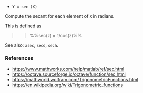 - `Y = sec (X)`

Compute the secant for each element of `X` in radians.

This is defined as

> > %%sec(z) = 1/cos(z)%%

See also: `asec`, `secd`, `sech`.

### References

- https://www.mathworks.com/help/matlab/ref/sec.html
- https://octave.sourceforge.io/octave/function/sec.html
- https://mathworld.wolfram.com/TrigonometricFunctions.html
- https://en.wikipedia.org/wiki/Trigonometric_functions
